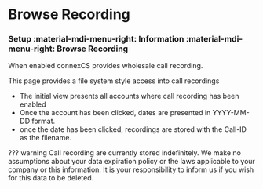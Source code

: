 # Browse Recording
### Setup :material-mdi-menu-right: Information :material-mdi-menu-right: Browse Recording

When enabled connexCS provides wholesale call recording.

This page provides a file system style access into call recordings

* The initial view presents all accounts where call recording has been enabled
* Once the account has been clicked, dates are presented in YYYY-MM-DD format.
* once the date has been clicked, recordings are stored with the Call-ID as the filename.

??? warning
	Call recording are currently stored indefinitely. We make no assumptions about your data expiration policy or the laws applicable
	to your company or this information. It is your responsibility to inform us if you wish for this data to be deleted.